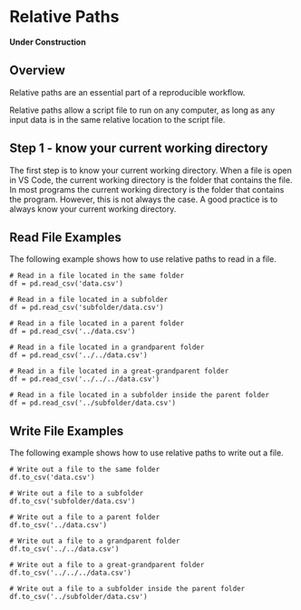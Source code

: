 # Relative Paths

**Under Construction**

## Overview
Relative paths are an essential part of a reproducible workflow.

Relative paths allow a script file to run on any computer, as long as any input data is in the same relative location to the script file.

## Step 1 - know your current working directory
The first step is to know your current working directory.
When a file is open in VS Code, the current working directory is the folder that contains the file.
In most programs the current working directory is the folder that contains the program. However, this is not always the case. A good practice is to always know your current working directory.

## Read File Examples
The following example shows how to use relative paths to read in a file.

```{python}
# Read in a file located in the same folder
df = pd.read_csv('data.csv')

# Read in a file located in a subfolder
df = pd.read_csv('subfolder/data.csv')

# Read in a file located in a parent folder
df = pd.read_csv('../data.csv')

# Read in a file located in a grandparent folder
df = pd.read_csv('../../data.csv')

# Read in a file located in a great-grandparent folder
df = pd.read_csv('../../../data.csv')

# Read in a file located in a subfolder inside the parent folder
df = pd.read_csv('../subfolder/data.csv')

```

## Write File Examples
The following example shows how to use relative paths to write out a file.

```{python}
# Write out a file to the same folder
df.to_csv('data.csv')

# Write out a file to a subfolder
df.to_csv('subfolder/data.csv')

# Write out a file to a parent folder
df.to_csv('../data.csv')

# Write out a file to a grandparent folder
df.to_csv('../../data.csv')

# Write out a file to a great-grandparent folder
df.to_csv('../../../data.csv')

# Write out a file to a subfolder inside the parent folder
df.to_csv('../subfolder/data.csv')

```


